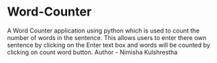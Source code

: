 # Word-Counter
A Word Counter application using python which is used to count the number of words in the sentence. This allows users to enter there own sentence by clicking on the Enter text box and words will be counted by clicking on count word button.
Author - Nimisha Kulshrestha

